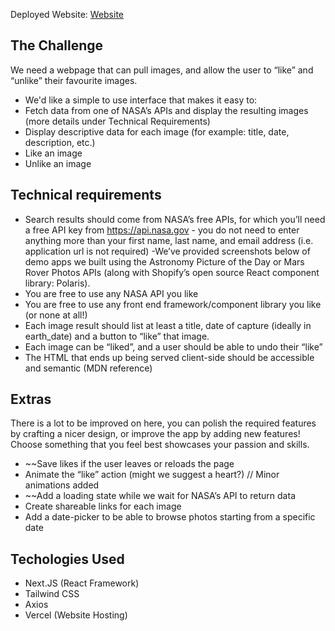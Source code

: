 Deployed Website: [Website](https://shopify-demo-8nudzytok-violetleon.vercel.app/)

## The Challenge
We need a webpage that can pull images, and allow the user to “like” and “unlike” their favourite images.

- We'd like a simple to use interface that makes it easy to:
- Fetch data from one of NASA’s APIs and display the resulting images (more details under Technical Requirements)
- Display descriptive data for each image (for example: title, date, description, etc.)
- Like an image
- Unlike an image

## Technical requirements

- Search results should come from NASA’s free APIs, for which you’ll need a free API key from https://api.nasa.gov - 
you do not need to enter anything more than your first name, last name, and email address (i.e. application url is not required)
-We’ve provided screenshots below of demo apps we built using the Astronomy Picture of the Day or Mars Rover Photos APIs (along with Shopify’s open source React component library: Polaris). 
- You are free to use any NASA API you like
- You are free to use any front end framework/component library you like (or none at all!)
- Each image result should list at least a title, date of capture (ideally in earth_date) and a button to “like” that image.
- Each image can be “liked”, and a user should be able to undo their “like”
- The HTML that ends up being served client-side should be accessible and semantic (MDN reference)

## Extras

There is a lot to be improved on here, you can polish the required features by crafting a nicer design, or improve the app by adding new features! Choose something that you feel best showcases your passion and skills.

- ~~Save likes if the user leaves or reloads the page
- Animate the “like” action (might we suggest a heart?) // Minor animations added
- ~~Add a loading state while we wait for NASA’s API to return data
- Create shareable links for each image
- Add a date-picker to be able to browse photos starting from a specific date

## Techologies Used

- Next.JS (React Framework)
- Tailwind CSS
- Axios
- Vercel (Website Hosting)
